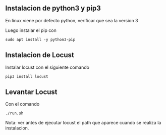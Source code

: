 ## Instalacion de python3 y pip3

En linux viene por defecto python, verificar que sea la version 3

Luego instalar el pip con

```sudo apt install -y python3-pip```

## Instalacion de Locust

Instalar locust con el siguiente comando

```pip3 install locust```

## Levantar Locust

Con el comando

```./run.sh```

Nota: ver antes de ejecutar locust el path que aparece cuando se realiza la instalacion.